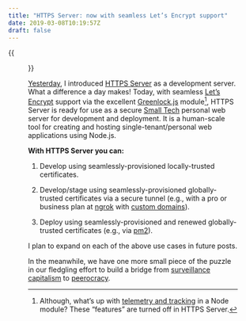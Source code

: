 ```yaml
---
title: "HTTPS Server: now with seamless Let’s Encrypt support"
date: 2019-03-08T10:19:57Z
draft: false
---
```


{{<figure src="https-server-lets-encrypt.png" alt="Screenshot of my terminal showing ~/ar.al: https-server live --global aral@ind.ie 📜 [nodecert] Local development TLS certificate exists. 🌍 [https-server] Using globally-trusted certificates. 👉 [https-server] (Globally-trusted TLS) HTTP → HTTPS redirection active. 🎉 Serving live on https://aral.hypha.dev" caption="You can now also use globally-trusted Let’s Encrypt TLS certificates.">}}

[Yesterday](/2019/03/07/https-server/), I introduced [HTTPS Server](https://source.ind.ie/hypha/tools/https-server) as a development server. What a difference a day makes! Today, with seamless [Let’s Encrypt](https://letsencrypt.org/) support via the excellent [Greenlock.js](https://git.coolaj86.com/coolaj86/greenlock.js.git) module[^1], HTTPS Server is ready for use as a secure [Small Tech](https://ar.al/2019/03/04/small-technology/) personal web server for development and deployment. It is a human-scale tool for creating and hosting single-tenant/personal web applications using Node.js.

__With HTTPS Server you can:__

1. Develop using seamlessly-provisioned locally-trusted certificates.

2. Develop/stage using seamlessly-provisioned globally-trusted certificates via a secure tunnel (e.g., with a pro or business plan at [ngrok](https://ngrok.com/) with [custom domains](https://ngrok.com/docs#tls-cert-warnings)).

3. Deploy using seamlessly-provisioned and renewed globally-trusted certificates (e.g., via [pm2](http://pm2.keymetrics.io/)).

I plan to expand on each of the above use cases in future posts.

In the meanwhile, we have one more small piece of the puzzle in our fledgling effort to build a bridge from [surveillance capitalism](https://2018.ar.al/notes/the-nature-of-the-self-in-the-digital-age/) to [peerocracy](https://peertube.fr/videos/watch/3875e4f2-500d-4c21-94f6-0692a67b87f1).


[^1]: Although, what’s up with [telemetry and tracking](https://git.coolaj86.com/coolaj86/greenlock.js/src/branch/master/lib/community.js) in a Node module? These “features” are turned off in HTTPS Server.